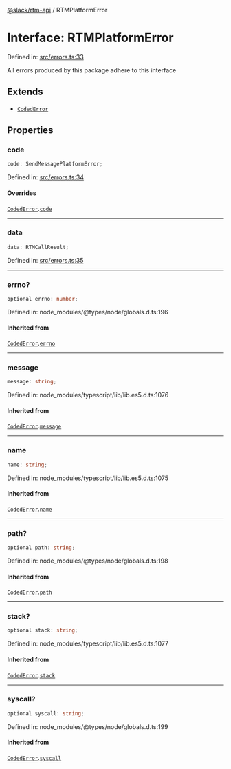 [@slack/rtm-api](../index.md) / RTMPlatformError

# Interface: RTMPlatformError

Defined in: [src/errors.ts:33](https://github.com/slackapi/node-slack-sdk/blob/main/packages/rtm-api/src/errors.ts#L33)

All errors produced by this package adhere to this interface

## Extends

- [`CodedError`](CodedError.md)

## Properties

### code

```ts
code: SendMessagePlatformError;
```

Defined in: [src/errors.ts:34](https://github.com/slackapi/node-slack-sdk/blob/main/packages/rtm-api/src/errors.ts#L34)

#### Overrides

[`CodedError`](CodedError.md).[`code`](CodedError.md#code)

***

### data

```ts
data: RTMCallResult;
```

Defined in: [src/errors.ts:35](https://github.com/slackapi/node-slack-sdk/blob/main/packages/rtm-api/src/errors.ts#L35)

***

### errno?

```ts
optional errno: number;
```

Defined in: node\_modules/@types/node/globals.d.ts:196

#### Inherited from

[`CodedError`](CodedError.md).[`errno`](CodedError.md#errno)

***

### message

```ts
message: string;
```

Defined in: node\_modules/typescript/lib/lib.es5.d.ts:1076

#### Inherited from

[`CodedError`](CodedError.md).[`message`](CodedError.md#message)

***

### name

```ts
name: string;
```

Defined in: node\_modules/typescript/lib/lib.es5.d.ts:1075

#### Inherited from

[`CodedError`](CodedError.md).[`name`](CodedError.md#name)

***

### path?

```ts
optional path: string;
```

Defined in: node\_modules/@types/node/globals.d.ts:198

#### Inherited from

[`CodedError`](CodedError.md).[`path`](CodedError.md#path)

***

### stack?

```ts
optional stack: string;
```

Defined in: node\_modules/typescript/lib/lib.es5.d.ts:1077

#### Inherited from

[`CodedError`](CodedError.md).[`stack`](CodedError.md#stack)

***

### syscall?

```ts
optional syscall: string;
```

Defined in: node\_modules/@types/node/globals.d.ts:199

#### Inherited from

[`CodedError`](CodedError.md).[`syscall`](CodedError.md#syscall)
